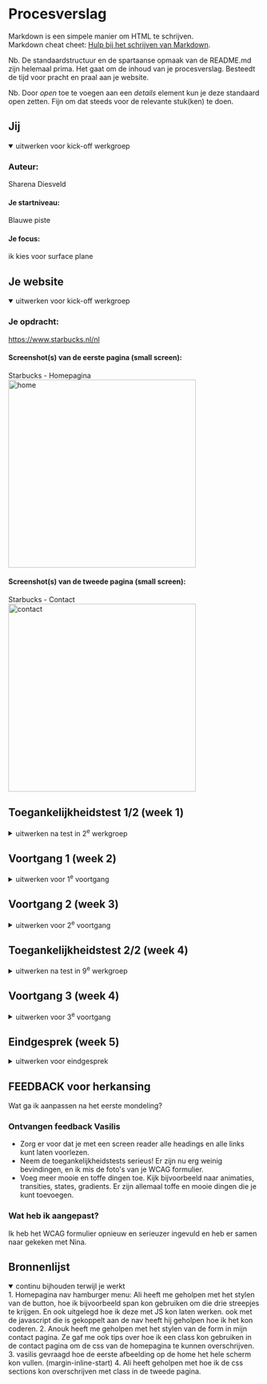 # Procesverslag
Markdown is een simpele manier om HTML te schrijven.  
Markdown cheat cheet: [Hulp bij het schrijven van Markdown](https://github.com/adam-p/markdown-here/wiki/Markdown-Cheatsheet).

Nb. De standaardstructuur en de spartaanse opmaak van de README.md zijn helemaal prima. Het gaat om de inhoud van je procesverslag. Besteedt de tijd voor pracht en praal aan je website.

Nb. Door *open* toe te voegen aan een *details* element kun je deze standaard open zetten. Fijn om dat steeds voor de relevante stuk(ken) te doen.





## Jij

<details open>
  <summary>uitwerken voor kick-off werkgroep</summary>

  ### Auteur:
  Sharena Diesveld

  #### Je startniveau:
  Blauwe piste

  #### Je focus:
  ik kies voor surface plane
 
</details>





## Je website

<details open>
  <summary>uitwerken voor kick-off werkgroep</summary>

  ### Je opdracht:
  https://www.starbucks.nl/nl

  #### Screenshot(s) van de eerste pagina (small screen): 
  Starbucks - Homepagina 
  <img src="images/home.jpg" width="375px" alt="home">

  #### Screenshot(s) van de tweede pagina (small screen):
  Starbucks - Contact  
  <img src="images/contactpagina.jpg" width="375px" alt="contact">
 
</details>



## Toegankelijkheidstest 1/2 (week 1)

<details>
  <summary>uitwerken na test in 2<sup>e</sup> werkgroep</summary>

  ### Bevindingen
  weinig animaties, responsive.
  screenreader leest de afbeeldingen ook voor en alle html elementen.plain language wordt gebruikt. duidelijke hierarchie. headings worden duidelijk gebruikt.

</details>





## Voortgang 1 (week 2)

<details>
  <summary>uitwerken voor 1<sup>e</sup> voortgang</summary>

  ### Stand van zaken
  aantal keer geswitched van site. nu kiezen tussen paginas van starbucks.

  ### Verslag van meeting
  ik ben steeds tussen website geswitched. Ik wilde eerst de website van pinkpop gaan doen, maar dat was nog iets te hoog gegrepen voor mij. Toen kreeg ik van de studentassistent de tip dat veel studenten eerder de site van dunkin donuts hebben nagemaakt. Dat vond ik dan ook weer een beetje onorigineel, maar ik ben gaan kijken naar een soortgelijke site en toen heb ik gekozen voor starbucks.

</details>


## Voortgang 2 (week 3)

<details>
  <summary>uitwerken voor 2<sup>e</sup> voortgang</summary>

  ### Stand van zaken
  Bezig met stylen homepagina, ook Ali om hulpm gevraagd > zie bronvermelding

  ### Verslag van meeting
  hier na afloop snel de uitkomsten van de meeting vastleggen

  -  ik had moeite met de fotos mooi uit laten komen in de articles. Toen kreeg ik van de studentassistent de tip om de fotos boven de articles te zetten ipv erin. toen snapte ik de styling ook beter.

</details>





## Toegankelijkheidstest 2/2 (week 4)

<details>
  <summary>uitwerken na test in 9<sup>e</sup> werkgroep</summary>

  ### Bevindingen
  screenreader leest de afbeeldingen nogsteeds voor en alle html elementen. headings worden voorgelezen door de sreenreader. list elements zijn aanwezig.

</details>





## Voortgang 3 (week 4)

<details>
  <summary>uitwerken voor 3<sup>e</sup> voortgang</summary>

  ### Stand van zaken
  andere tweede pagina maken dan gepland


  ### Verslag van meeting
  met de studentassistent en vasilis gesproken over welke tweede pagina ik kon maken. alles leek te veel op de homepage, dus vasilis zei dat ik de contact pagina kon maken en dan een formulier bijvoorbeeld zelf kon toevoegen.

</details>





## Eindgesprek (week 5)

<details>
  <summary>uitwerken voor eindgesprek</summary>

  ### Dit was lastig/Is niet gelukt:
  Ik had meer animaties willen toevoegen, maar ben er niet aan toegekomen. Heb wel gebruik kunnen maken van positionering. Ook van nieuwe elementen zoals form, dat had ik nog niet eerder gebruikt.
  ik had eigenlijk nog feedback willen toevoegen na het verzenden van de form. daar ben ik helaas niet aan toe gekomen

</details>

## FEEDBACK voor herkansing
  <summary>Wat ga ik aanpassen na het eerste mondeling?</summary>

  ### Ontvangen feedback Vasilis
  - Zorg er voor dat je met een screen reader alle headings en alle links kunt laten voorlezen.
  - Neem de toegankelijkheidstests serieus! Er zijn nu erg weinig bevindingen, en ik mis de foto's van je WCAG formulier.
  - Voeg meer mooie en toffe dingen toe. Kijk bijvoorbeeld naar animaties, transities, states, gradients. Er zijn allemaal toffe en mooie dingen die je kunt toevoegen.

  ### Wat heb ik aangepast?
  Ik heb het WCAG formulier opnieuw en serieuzer ingevuld en heb er samen naar gekeken met Nina. 



## Bronnenlijst

<details open>
  <summary>continu bijhouden terwijl je werkt</summary>
  1. Homepagina nav hamburger menu: Ali heeft me geholpen met het stylen van de button, hoe ik bijvoorbeeld span kon gebruiken om die drie streepjes te krijgen. En ook uitgelegd hoe ik deze met JS kon laten werken. ook met de javascript die is gekoppelt aan de nav heeft hij geholpen hoe ik het kon coderen.
  2. Anouk heeft me geholpen met het stylen van de form in mijn contact pagina. Ze gaf me ook tips over hoe ik een class kon gebruiken in de contact pagina om de css van de homepagina te kunnen overschrijven.
  3. vasilis gevraagd hoe de eerste afbeelding op de home het hele scherm kon vullen. (margin-inline-start)
  4. Ali heeft geholpen met hoe ik de css sections kon overschrijven met class in de tweede pagina.

</details>